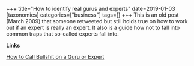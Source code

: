 +++
title="How to identify real gurus and experts"
date=2019-01-03
[taxonomies]
categories=["business"]
tags=[]
+++
This is an old post (March 2009) that someone retweeted but still holds true on how to work out if an expert is really an expert. It also is a guide how not to fall into common traps that so-called experts fall into.
<!-- more -->

__Links__

[How to Call Bullshit on a Guru or Expert](http://scottberkun.com/2009/how-to-call-bullshit-on-a-guru/)
